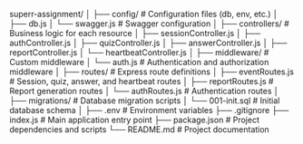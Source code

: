 superr-assignment/
│
├── config/                # Configuration files (db, env, etc.)
│   ├── db.js
│   └── swagger.js        # Swagger configuration
│
├── controllers/          # Business logic for each resource
│   ├── sessionController.js
│   ├── authController.js
│   ├── quizController.js
│   ├── answerController.js
│   ├── reportController.js
│   └── heartbeatController.js
│
├── middleware/           # Custom middleware
│   └── auth.js          # Authentication and authorization middleware
│
├── routes/              # Express route definitions
│   ├── eventRoutes.js   # Session, quiz, answer, and heartbeat routes
│   ├── reportRoutes.js  # Report generation routes
│   └── authRoutes.js    # Authentication routes
│
├── migrations/          # Database migration scripts
│   └── 001-init.sql    # Initial database schema
│
├── .env                # Environment variables
├── .gitignore
├── index.js            # Main application entry point
├── package.json        # Project dependencies and scripts
└── README.md          # Project documentation